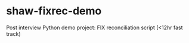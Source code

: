 # shaw-fixrec-demo
Post interview Python demo project: FIX reconciliation script (&lt;12hr fast track)
